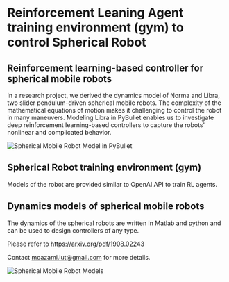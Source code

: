 # Reinforcement Leaning Agent training environment (gym) to control Spherical Robot

## Reinforcement learning-based controller for spherical mobile robots
In a research project, we derived the dynamics model of Norma and Libra, two slider pendulum-driven spherical mobile robots. The complexity of the mathematical equations of motion makes it challenging to control the robot in many maneuvers. 
Modeling Libra in PyBullet enables us to investigate deep reinforcement learning-based controllers to capture the robots' nonlinear and complicated behavior.

![Spherical Mobile Robot Model in PyBullet](https://github.com/saeedmoazami/Spherical_Robot_GYM/blob/master/images/PyBullet_Spherical_Robot.gif)

## Spherical Robot training environment (gym)
Models of the robot are provided similar to OpenAI API to train RL agents. 


## Dynamics models of spherical mobile robots
The dynamics of the spherical robots are written in Matlab and python and can be used to design controllers of any type.



Please refer to https://arxiv.org/pdf/1908.02243

Contact moazami.iut@gmail.com for more details.

![Spherical Mobile Robot Models](https://github.com/saeedmoazami/Spherical_Robot_GYM/blob/master/images/Norma_01.png)
